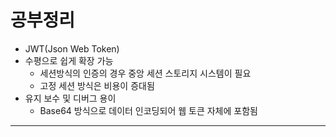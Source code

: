 # 공부정리

- JWT(Json Web Token)
- 수평으로 쉽게 확장 가능
    - 세션방식의 인증의 경우 중앙 세션 스토리지 시스템이 필요
    - 고정 세션 방식은 비용이 증대됨
- 유지 보수 및 디버그 용이
    - Base64 방식으로 데이터 인코딩되어 웹 토큰 자체에 포함됨

---
